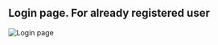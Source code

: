 ## Login page. For already registered user
![Login page](assets/images/File_manager_UI_screens/slide2.jpg)
